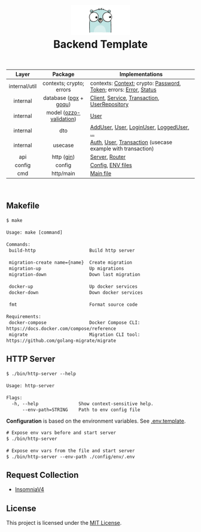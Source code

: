 <h1 align="center">
    <img height="80" src="./assets/gopher-icon.gif"><br>Backend Template
</h1>

<br>
<table align="center">
<thead>
<tr>
<th>Layer</th>
<th>Package</th>
<th>Implementations</th>
</tr>
</thead>
<tbody>

<tr>
<td align="center">internal/util</td>
<td align="center">contexts; crypto; errors</td>
<td>
    contexts: <a href="./internal/util/contexts/context.go">Context</a>;
    crypto: <a href="./internal/util/crypto/password.go">Password</a>, <a href="./internal/util/crypto/token.go">Token</a>;
    errors: <a href="./internal/util/errors/error.go">Error</a>, <a href="./internal/util/errors/status.go">Status</a>
</td>
</tr>

<tr>
<td align="center">internal</td>
<td align="center">database (<a href="https://github.com/jackc/pgx">pgx</a> + <a href="https://github.com/doug-martin/goqu">goqu</a>)</td>
<td>
    <a href="./internal/database/client.go">Client</a>, 
    <a href="./internal/database/service.go">Service</a>, 
    <a href="./internal/database/transaction.go">Transaction</a>, 
    <a href="./internal/database/repository/user.go">UserRepository</a>
</td>
</tr>

<tr>
<td align="center">internal</td>
<td align="center">model (<a href="https://github.com/go-ozzo/ozzo-validation">ozzo-validation</a>)</td>
<td><a href="./internal/model/user.go">User</a></td>
</tr>

<tr>
<td align="center">internal</td>
<td align="center">dto</td>
<td>
    <a href="./internal/dto/add_user.go">AddUser</a>,
    <a href="./internal/dto/user.go">User</a>,
    <a href="./internal/dto/login_user.go">LoginUser</a>,
    <a href="./internal/dto/logged_user.go">LoggedUser</a>,
    <a href="./internal/dto/">...</a>
</td>
</tr>

<tr>
<td align="center">internal</td>
<td align="center">usecase</td>
<td>
    <a href="./internal/usecase/auth.go">Auth</a>, 
    <a href="./internal/usecase/user.go">User</a>, 
    <a href="./internal/usecase/transaction.go">Transaction</a> (usecase example with transaction)
</td>
</tr>

<tr>
<td align="center">api</td>
<td align="center">http (<a href="https://github.com/gin-gonic/gin">gin</a>)</td>
<td>
    <a href="./api/http/server.go">Server</a>, 
    <a href="./api/http/router.go">Router</a>
</td>
</tr>

<tr>
<td align="center">config</td>
<td align="center">config</td>
<td>
    <a href="./config/config.go">Config</a>,
    <a href="./config/env">ENV files</a>
</td>
</tr>

<tr>
<td align="center">cmd</td>
<td align="center">http/main</td>
<td><a href="./cmd/http/main.go">Main file</a></td>
</tr>

</tbody>
</table>
<br>

## Makefile

```shell
$ make

Usage: make [command]

Commands:
 build-http                    Build http server

 migration-create name={name}  Create migration
 migration-up                  Up migrations
 migration-down                Down last migration

 docker-up                     Up docker services
 docker-down                   Down docker services

 fmt                           Format source code

Requirements:
 docker-compose                Docker Compose CLI: https://docs.docker.com/compose/reference
 migrate                       Migration CLI tool: https://github.com/golang-migrate/migrate

```

## HTTP Server

```shell
$ ./bin/http-server --help

Usage: http-server

Flags:
  -h, --help               Show context-sensitive help.
      --env-path=STRING    Path to env config file
```

**Configuration** is based on the environment variables. See [.env.template](./config/env/.env.template).

```shell
# Expose env vars before and start server
$ ./bin/http-server

# Expose env vars from the file and start server
$ ./bin/http-server --env-path ./config/env/.env
```

## Request Collection
* [InsomniaV4](./assets/api-collection.insomnia-v4.json)

## License

This project is licensed under the [MIT License](https://github.com/pvarentsov/go-backend-template/blob/main/LICENSE).
